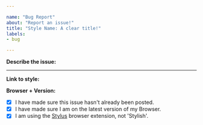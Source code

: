 ```yaml
---

name: "Bug Report"
about: "Report an issue!"
title: "Style Name: A clear title!"
labels:
- bug

---
```


**Describe the issue:**


---

<!--
    IF APPLICABLE (or if it isn't already):
    SELECT THE CORRESPONDING MILESTONE YOUR ISSUE IS RELATED TO WITH THE COLUMN TO THE RIGHT 
-->

**Link to style:**


**Browser + Version:**


- [x] I have made sure this issue hasn't already been posted.
- [x] I have made sure I am on the latest version of my Browser.
- [x] I am using the [Stylus](https://add0n.com/stylus.html) browser extension, not 'Stylish'.